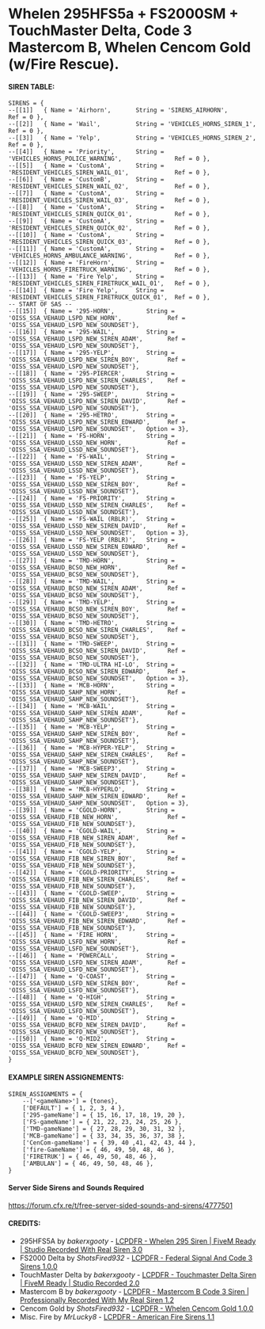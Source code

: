 # Whelen 295HFS5a + FS2000SM + TouchMaster Delta, Code 3 Mastercom B, Whelen Cencom Gold (w/Fire Rescue). 
#### SIREN TABLE:
```
SIRENS = {	
--[[1]]   { Name = 'Airhorn',       String = 'SIRENS_AIRHORN',                              Ref = 0 },
--[[2]]   { Name = 'Wail',          String = 'VEHICLES_HORNS_SIREN_1',                      Ref = 0 },
--[[3]]   { Name = 'Yelp',          String = 'VEHICLES_HORNS_SIREN_2',                      Ref = 0 },
--[[4]]   { Name = 'Priority',      String = 'VEHICLES_HORNS_POLICE_WARNING',               Ref = 0 },
--[[5]]   { Name = 'CustomA',  		String = 'RESIDENT_VEHICLES_SIREN_WAIL_01',             Ref = 0 },
--[[6]]   { Name = 'CustomB',       String = 'RESIDENT_VEHICLES_SIREN_WAIL_02',             Ref = 0 },
--[[7]]   { Name = 'CustomA',    	String = 'RESIDENT_VEHICLES_SIREN_WAIL_03',             Ref = 0 },
--[[8]]   { Name = 'CustomA',    	String = 'RESIDENT_VEHICLES_SIREN_QUICK_01',            Ref = 0 },
--[[9]]   { Name = 'CustomA',    	String = 'RESIDENT_VEHICLES_SIREN_QUICK_02',            Ref = 0 },
--[[10]]  { Name = 'CustomA',    	String = 'RESIDENT_VEHICLES_SIREN_QUICK_03',            Ref = 0 },
--[[11]]  { Name = 'CustomA',    	String = 'VEHICLES_HORNS_AMBULANCE_WARNING',            Ref = 0 },
--[[12]]  { Name = 'FireHorn',      String = 'VEHICLES_HORNS_FIRETRUCK_WARNING',            Ref = 0 },
--[[13]]  { Name = 'Fire Yelp',     String = 'RESIDENT_VEHICLES_SIREN_FIRETRUCK_WAIL_01',   Ref = 0 },
--[[14]]  { Name = 'Fire Yelp',     String = 'RESIDENT_VEHICLES_SIREN_FIRETRUCK_QUICK_01',  Ref = 0 },
-- START OF SAS --
--[[15]]  { Name = '295-HORN',         String = 'OISS_SSA_VEHAUD_LSPD_NEW_HORN',             Ref = 'OISS_SSA_VEHAUD_LSPD_NEW_SOUNDSET'},
--[[16]]  { Name = '295-WAIL',         String = 'OISS_SSA_VEHAUD_LSPD_NEW_SIREN_ADAM',       Ref = 'OISS_SSA_VEHAUD_LSPD_NEW_SOUNDSET'},
--[[17]]  { Name = '295-YELP',         String = 'OISS_SSA_VEHAUD_LSPD_NEW_SIREN_BOY',        Ref = 'OISS_SSA_VEHAUD_LSPD_NEW_SOUNDSET'},
--[[18]]  { Name = '295-PIERCER',      String = 'OISS_SSA_VEHAUD_LSPD_NEW_SIREN_CHARLES',    Ref = 'OISS_SSA_VEHAUD_LSPD_NEW_SOUNDSET'},
--[[19]]  { Name = '295-SWEEP',        String = 'OISS_SSA_VEHAUD_LSPD_NEW_SIREN_DAVID',      Ref = 'OISS_SSA_VEHAUD_LSPD_NEW_SOUNDSET'},
--[[20]]  { Name = '295-HETRO',        String = 'OISS_SSA_VEHAUD_LSPD_NEW_SIREN_EDWARD',     Ref = 'OISS_SSA_VEHAUD_LSPD_NEW_SOUNDSET',   Option = 3},
--[[21]]  { Name = 'FS-HORN',          String = 'OISS_SSA_VEHAUD_LSSD_NEW_HORN',             Ref = 'OISS_SSA_VEHAUD_LSSD_NEW_SOUNDSET'},
--[[22]]  { Name = 'FS-WAIL',          String = 'OISS_SSA_VEHAUD_LSSD_NEW_SIREN_ADAM',       Ref = 'OISS_SSA_VEHAUD_LSSD_NEW_SOUNDSET'},
--[[23]]  { Name = 'FS-YELP',          String = 'OISS_SSA_VEHAUD_LSSD_NEW_SIREN_BOY',        Ref = 'OISS_SSA_VEHAUD_LSSD_NEW_SOUNDSET'},
--[[24]]  { Name = 'FS-PRIORITY',      String = 'OISS_SSA_VEHAUD_LSSD_NEW_SIREN_CHARLES',    Ref = 'OISS_SSA_VEHAUD_LSSD_NEW_SOUNDSET'},
--[[25]]  { Name = 'FS-WAIL (RBLR)',   String = 'OISS_SSA_VEHAUD_LSSD_NEW_SIREN_DAVID',      Ref = 'OISS_SSA_VEHAUD_LSSD_NEW_SOUNDSET',   Option = 3},
--[[26]]  { Name = 'FS-YELP (RBLR)',   String = 'OISS_SSA_VEHAUD_LSSD_NEW_SIREN_EDWARD',     Ref = 'OISS_SSA_VEHAUD_LSSD_NEW_SOUNDSET'},
--[[27]]  { Name = 'TMD-HORN',         String = 'OISS_SSA_VEHAUD_BCSO_NEW_HORN',             Ref = 'OISS_SSA_VEHAUD_BCSO_NEW_SOUNDSET'},
--[[28]]  { Name = 'TMD-WAIL',         String = 'OISS_SSA_VEHAUD_BCSO_NEW_SIREN_ADAM',       Ref = 'OISS_SSA_VEHAUD_BCSO_NEW_SOUNDSET'},
--[[29]]  { Name = 'TMD-YELP',         String = 'OISS_SSA_VEHAUD_BCSO_NEW_SIREN_BOY',        Ref = 'OISS_SSA_VEHAUD_BCSO_NEW_SOUNDSET'},
--[[30]]  { Name = 'TMD-HETRO',        String = 'OISS_SSA_VEHAUD_BCSO_NEW_SIREN_CHARLES',    Ref = 'OISS_SSA_VEHAUD_BCSO_NEW_SOUNDSET'},
--[[31]]  { Name = 'TMD-SWEEP',        String = 'OISS_SSA_VEHAUD_BCSO_NEW_SIREN_DAVID',      Ref = 'OISS_SSA_VEHAUD_BCSO_NEW_SOUNDSET'},
--[[32]]  { Name = 'TMD-ULTRA HI-LO',  String = 'OISS_SSA_VEHAUD_BCSO_NEW_SIREN_EDWARD',     Ref = 'OISS_SSA_VEHAUD_BCSO_NEW_SOUNDSET',   Option = 3},
--[[33]]  { Name = 'MCB-HORN',         String = 'OISS_SSA_VEHAUD_SAHP_NEW_HORN',             Ref = 'OISS_SSA_VEHAUD_SAHP_NEW_SOUNDSET'},
--[[34]]  { Name = 'MCB-WAIL',         String = 'OISS_SSA_VEHAUD_SAHP_NEW_SIREN_ADAM',       Ref = 'OISS_SSA_VEHAUD_SAHP_NEW_SOUNDSET'},
--[[35]]  { Name = 'MCB-YELP',         String = 'OISS_SSA_VEHAUD_SAHP_NEW_SIREN_BOY',        Ref = 'OISS_SSA_VEHAUD_SAHP_NEW_SOUNDSET'},
--[[36]]  { Name = 'MCB-HYPER-YELP',   String = 'OISS_SSA_VEHAUD_SAHP_NEW_SIREN_CHARLES',    Ref = 'OISS_SSA_VEHAUD_SAHP_NEW_SOUNDSET'},
--[[37]]  { Name = 'MCB-SWEEP3',       String = 'OISS_SSA_VEHAUD_SAHP_NEW_SIREN_DAVID',      Ref = 'OISS_SSA_VEHAUD_SAHP_NEW_SOUNDSET'},
--[[38]]  { Name = 'MCB-HYPERLO',      String = 'OISS_SSA_VEHAUD_SAHP_NEW_SIREN_EDWARD',     Ref = 'OISS_SSA_VEHAUD_SAHP_NEW_SOUNDSET',   Option = 3},
--[[39]]  { Name = 'CGOLD-HORN',       String = 'OISS_SSA_VEHAUD_FIB_NEW_HORN',              Ref = 'OISS_SSA_VEHAUD_FIB_NEW_SOUNDSET'}, 
--[[40]]  { Name = 'CGOLD-WAIL',       String = 'OISS_SSA_VEHAUD_FIB_NEW_SIREN_ADAM',        Ref = 'OISS_SSA_VEHAUD_FIB_NEW_SOUNDSET'},
--[[41]]  { Name = 'CGOLD-YELP',       String = 'OISS_SSA_VEHAUD_FIB_NEW_SIREN_BOY',         Ref = 'OISS_SSA_VEHAUD_FIB_NEW_SOUNDSET'}, 
--[[42]]  { Name = 'CGOLD-PRIORITY',   String = 'OISS_SSA_VEHAUD_FIB_NEW_SIREN_CHARLES',     Ref = 'OISS_SSA_VEHAUD_FIB_NEW_SOUNDSET'}, 
--[[43]]  { Name = 'CGOLD-SWEEP',      String = 'OISS_SSA_VEHAUD_FIB_NEW_SIREN_DAVID',       Ref = 'OISS_SSA_VEHAUD_FIB_NEW_SOUNDSET'}, 
--[[44]]  { Name = 'CGOLD-SWEEP3',     String = 'OISS_SSA_VEHAUD_FIB_NEW_SIREN_EDWARD',      Ref = 'OISS_SSA_VEHAUD_FIB_NEW_SOUNDSET'}, 
--[[45]]  { Name = 'FIRE HORN',        String = 'OISS_SSA_VEHAUD_LSFD_NEW_HORN',             Ref = 'OISS_SSA_VEHAUD_LSFD_NEW_SOUNDSET'},
--[[46]]  { Name = 'POWERCALL',        String = 'OISS_SSA_VEHAUD_LSFD_NEW_SIREN_ADAM',       Ref = 'OISS_SSA_VEHAUD_LSFD_NEW_SOUNDSET'},
--[[47]]  { Name = 'Q-COAST',          String = 'OISS_SSA_VEHAUD_LSFD_NEW_SIREN_BOY',        Ref = 'OISS_SSA_VEHAUD_LSFD_NEW_SOUNDSET'},
--[[48]]  { Name = 'Q-HIGH',           String = 'OISS_SSA_VEHAUD_LSFD_NEW_SIREN_CHARLES',    Ref = 'OISS_SSA_VEHAUD_LSFD_NEW_SOUNDSET'},
--[[49]]  { Name = 'Q-MID',            String = 'OISS_SSA_VEHAUD_BCFD_NEW_SIREN_DAVID',      Ref = 'OISS_SSA_VEHAUD_BCFD_NEW_SOUNDSET'},
--[[50]]  { Name = 'Q-MID2',           String = 'OISS_SSA_VEHAUD_BCFD_NEW_SIREN_EDWARD',     Ref = 'OISS_SSA_VEHAUD_BCFD_NEW_SOUNDSET'},
}
```
#### EXAMPLE SIREN ASSIGNEMENTS:
```
SIREN_ASSIGNMENTS = {
	--['<gameName>'] = {tones},
	['DEFAULT'] = { 1, 2, 3, 4 },
	['295-gameName'] = { 15, 16, 17, 18, 19, 20 },
	['FS-gameName'] = { 21, 22, 23, 24, 25, 26 },
	['TMD-gameName'] = { 27, 28, 29, 30, 31, 32 },
	['MCB-gameName'] = { 33, 34, 35, 36, 37, 38 },
	['CenCom-gameName'] = { 39, 40 ,41, 42, 43, 44 },
	['fire-GameName'] = { 46, 49, 50, 48, 46 },
	['FIRETRUK'] = { 46, 49, 50, 48, 46 },
	['AMBULAN'] = { 46, 49, 50, 48, 46 },
}
```
#### Server Side Sirens and Sounds Required
https://forum.cfx.re/t/free-server-sided-sounds-and-sirens/4777501

#### CREDITS:
* 295HFS5A by _bakerxgooty_ - [LCPDFR - Whelen 295 Siren | FiveM Ready | Studio Recorded With Real Siren 3.0](https://www.lcpdfr.com/downloads/gta5mods/audio/27116-whelen-295-siren-fivem-ready-studio-recorded-with-real-siren/)
* FS2000 Delta by _ShotsFired932_ - [LCPDFR - Federal Signal And Code 3 Sirens 1.0.0](https://www.lcpdfr.com/downloads/gta5mods/audio/22708-federal-signal-and-code-3-sirens/)
* TouchMaster Delta by _bakerxgooty_ - [LCPDFR - Touchmaster Delta Siren | FiveM Ready | Studio Recorded 2.0](https://www.lcpdfr.com/downloads/gta5mods/audio/26135-touchmaster-delta-siren-fivem-ready-studio-recorded/)
* Mastercom B by _bakerxgooty_ - [LCPDFR - Mastercom B Code 3 Siren | Professionally Recorded With My Real Siren 1.2](https://www.lcpdfr.com/downloads/gta5mods/audio/23731-mastercom-b-code-3-siren-professionally-recorded-with-my-real-siren/)
* Cencom Gold by _ShotsFired932_ - [LCPDFR - Whelen Cencom Gold 1.0.0](https://www.lcpdfr.com/downloads/gta5mods/audio/19593-whelen-cencom-gold/)
* Misc. Fire by _MrLucky8_ - [LCPDFR - American Fire Sirens 1.1](https://www.lcpdfr.com/downloads/gta5mods/audio/13310-american-fire-sirens)
